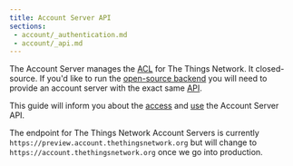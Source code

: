```yaml
---
title: Account Server API
sections:
 - account/_authentication.md
 - account/_api.md
---
```


The Account Server manages the [ACL](https://en.wikipedia.org/wiki/Access_control_list) for The Things Network. It closed-source. If you'd like to run the [open-source backend](https://github.com/thethingsnetwork/ttn) you will need to provide an account server with the exact same [API](#api-reference).

This guide will inform you about the [access]() and [use](#api-reference) the Account Server API.

The endpoint for The Things Network Account Servers is currently `https://preview.account.thethingsnetwork.org` but will change to `https://account.thethingsnetwork.org` once we go into production.
